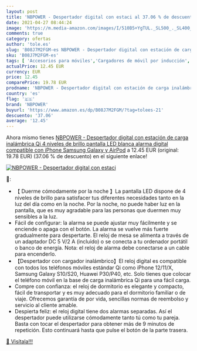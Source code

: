 ```yaml
---
layout: post
title: 'NBPOWER - Despertador digital con estaci al 37.06 % de descuento'
date: 2021-04-27 08:44:24
image: 'https://m.media-amazon.com/images/I/510B5+YgTUL._SL500_._SL400_.jpg'
comments: true
category: ofertas
author: 'tole.es'
slug: 'B08J7M2FGM-es NBPOWER - Despertador digital con estación de carga...'
sku: 'B08J7M2FGM-es'
tags: [ 'Accesorios para móviles','Cargadores de móvil por inducción','Cargadores para móviles','Comunicación móvil y accesorios','Electrónica','iphone','nbpower', ]
actualPrice: 12.45 EUR
currency: EUR
price: 12.45
comparePrice: 19.78 EUR
prodname: 'NBPOWER - Despertador digital con estación de carga inalámbrica Qi  4 niveles de brillo  pantalla LED blanca  alarma digital  compatible con iPhone  Samsung Galaxy y AirPod'
country: 'es'
flag: '🇪🇸'
brand: 'NBPOWER'
buyurl: 'https://www.amazon.es/dp/B08J7M2FGM/?tag=tolees-21'
descuento: '37.06'
average: '12.45'
---
```


Ahora mismo tienes [NBPOWER - Despertador digital con estación de carga inalámbrica Qi  4 niveles de brillo  pantalla LED blanca  alarma digital  compatible con iPhone  Samsung Galaxy y AirPod](https://www.amazon.es/dp/B08J7M2FGM/?tag=tolees-21) a 12.45 EUR (original: 19.78 EUR) (37.06 %  de descuento) en el siguiente enlace!

[![NBPOWER - Despertador digital con estaci](https://m.media-amazon.com/images/I/510B5+YgTUL._SL500_._SL400_.jpg)](https://www.amazon.es/dp/B08J7M2FGM/?tag=tolees-21)

🔎:

- 【 Duerme cómodamente por la noche 】La pantalla LED dispone de 4 niveles de brillo para satisfacer tus diferentes necesidades tanto en la luz del día como en la noche. Por la noche, no puede haber luz en la pantalla, que es muy agradable para las personas que duermen muy sensibles a la luz.
- Fácil de configurar: la alarma se puede ajustar muy fácilmente y se enciende o apaga con el botón. La alarma se vuelve más fuerte gradualmente para despertarte. El reloj de mesa se alimenta a través de un adaptador DC 5 V/2 A (incluido) o se conecta a tu ordenador portátil o banco de energía. Nota: el reloj de alarma debe conectarse a un cable para encenderlo.
- 【Despertador con cargador inalámbrico】El reloj digital es compatible con todos los teléfonos móviles estándar Qi como iPhone 12/11/X, Samsung Galaxy S10/S20, Huawei P30/P40, etc. Solo tienes que colocar el teléfono móvil en la base de carga inalámbrica Qi para una fácil carga.
- Compre con confianza: el reloj de dormitorio es elegante y compacto, fácil de transportar y es muy adecuado para el dormitorio familiar o de viaje. Ofrecemos garantía de por vida, sencillas normas de reembolso y servicio al cliente amable.
- Despierta feliz: el reloj digital tiene dos alarmas separadas. Así el despertador puede utilizarse cómodamente tanto tú como tu pareja. Basta con tocar el despertador para obtener más de 9 minutos de repetición. Esto continuará hasta que pulse el botón de la parte trasera.

[🛒 Visítala!!!](https://www.amazon.es/dp/B08J7M2FGM/?tag=tolees-21)
